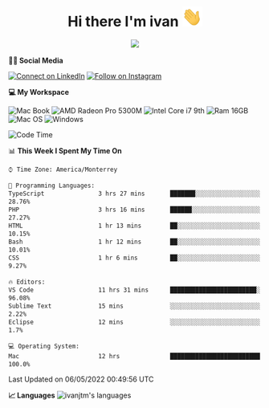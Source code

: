 <h1 align="center">Hi there I'm ivan <img src="https://raw.githubusercontent.com/ABSphreak/ABSphreak/master/gifs/Hi.gif" width="40px" /></h1>
<div align="center">
<img src="http://github-readme-streak-stats.herokuapp.com?user=ivanjtm&hide_border=true&background=00000000&border=FFFFFF00&sideNums=A8A8A8&sideLabels=A8A8A8&currStreakNum=FFC93C&dates=A8A8A8)](https://git.io/streak-stats"/>
</div>

**👦🏻 Social Media**

[![Connect on LinkedIn](https://img.shields.io/badge/LinkedIn-%230077B5.svg?&style=flat-square&logo=linkedin&logoColor=white)](https://www.linkedin.com/in/ivanjtm)
[![Follow on Instagram](https://img.shields.io/badge/Instagram-E4405F?style=flat-square&logo=instagram&logoColor=white)](https://www.instagram.com/ivanjtm)

**💻 My Workspace**

![Mac Book](https://img.shields.io/badge/Apple-MacBook_Pro_2019-999999?style=flat-square&logo=apple&logoColor=white)
![AMD Radeon Pro 5300M](https://img.shields.io/badge/AMD-Radeon_Pro_5300M-ED1C24?style=flat-square&logo=amd&logoColor=white)
![Intel Core i7 9th](https://img.shields.io/badge/Intel-Core_i7_9th-0071C5?style=flat-square&logo=intel&logoColor=white)
![Ram 16GB](https://img.shields.io/badge/RAM-16GB-230071C5?style=flat-square&logoColor=white)
![Mac OS](https://img.shields.io/badge/Mac%20OS-000000?style=flat-square&logo=apple&logoColor=white)
![Windows](https://img.shields.io/badge/Windows-0078D6?style=flat-square&logo=windows&logoColor=white)


<!--START_SECTION:waka-->
![Code Time](http://img.shields.io/badge/Code%20Time-672%20hrs%2055%20mins-blue)

📊 **This Week I Spent My Time On** 

```text
⌚︎ Time Zone: America/Monterrey

💬 Programming Languages: 
TypeScript               3 hrs 27 mins       ███████░░░░░░░░░░░░░░░░░░   28.76% 
PHP                      3 hrs 16 mins       ██████░░░░░░░░░░░░░░░░░░░   27.27% 
HTML                     1 hr 13 mins        ██░░░░░░░░░░░░░░░░░░░░░░░   10.15% 
Bash                     1 hr 12 mins        ██░░░░░░░░░░░░░░░░░░░░░░░   10.01% 
CSS                      1 hr 6 mins         ██░░░░░░░░░░░░░░░░░░░░░░░   9.27%

🔥 Editors: 
VS Code                  11 hrs 31 mins      ████████████████████████░   96.08% 
Sublime Text             15 mins             ░░░░░░░░░░░░░░░░░░░░░░░░░   2.22% 
Eclipse                  12 mins             ░░░░░░░░░░░░░░░░░░░░░░░░░   1.7%

💻 Operating System: 
Mac                      12 hrs              █████████████████████████   100.0%

```


 Last Updated on 06/05/2022 00:49:56 UTC
<!--END_SECTION:waka-->
**📈 Languages**
 ![ivanjtm's languages](https://wakatime.com/share/@ivanjtm/a32f83c6-d0c9-49a4-a5ae-d0440b950377.svg)
